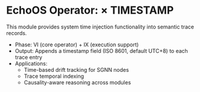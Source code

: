 # EchoOS Operator: × TIMESTAMP

This module provides system time injection functionality into semantic trace records.

- Phase: VI (core operator) + IX (execution support)
- Output: Appends a timestamp field (ISO 8601, default UTC+8) to each trace entry
- Applications:
  - Time-based drift tracking for SGNN nodes
  - Trace temporal indexing
  - Causality-aware reasoning across modules
